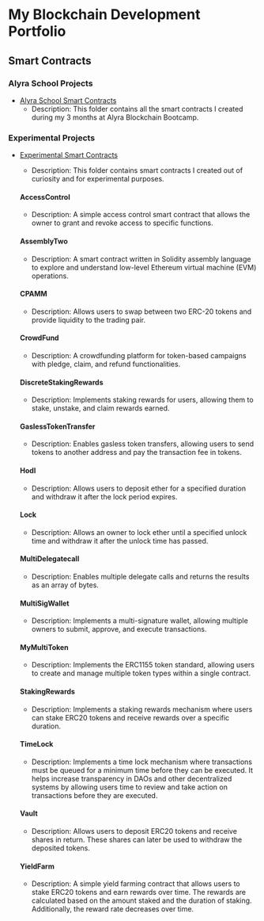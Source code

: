 # My Blockchain Development Portfolio

## Smart Contracts

### Alyra School Projects
- [Alyra School Smart Contracts](./alyraSandbox)
  - Description: This folder contains all the smart contracts I created during my 3 months at Alyra Blockchain Bootcamp.

### Experimental Projects
- [Experimental Smart Contracts](./contracts)
  - Description: This folder contains smart contracts I created out of curiosity and for experimental purposes.

  #### AccessControl
  - Description: A simple access control smart contract that allows the owner to grant and revoke access to specific functions.

  #### AssemblyTwo
  - Description: A smart contract written in Solidity assembly language to explore and understand low-level Ethereum virtual machine (EVM) operations.

  #### CPAMM
  - Description: Allows users to swap between two ERC-20 tokens and provide liquidity to the trading pair.

  #### CrowdFund
  - Description: A crowdfunding platform for token-based campaigns with pledge, claim, and refund functionalities.

  #### DiscreteStakingRewards
  - Description: Implements staking rewards for users, allowing them to stake, unstake, and claim rewards earned.

  #### GaslessTokenTransfer
  - Description: Enables gasless token transfers, allowing users to send tokens to another address and pay the transaction fee in tokens.

  #### Hodl
  - Description: Allows users to deposit ether for a specified duration and withdraw it after the lock period expires.

  #### Lock
  - Description: Allows an owner to lock ether until a specified unlock time and withdraw it after the unlock time has passed.

  #### MultiDelegatecall
  - Description: Enables multiple delegate calls and returns the results as an array of bytes.

  #### MultiSigWallet
  - Description: Implements a multi-signature wallet, allowing multiple owners to submit, approve, and execute transactions.

  #### MyMultiToken
  - Description: Implements the ERC1155 token standard, allowing users to create and manage multiple token types within a single contract.

  #### StakingRewards
  - Description: Implements a staking rewards mechanism where users can stake ERC20 tokens and receive rewards over a specific duration.

  #### TimeLock
  - Description: Implements a time lock mechanism where transactions must be queued for a minimum time before they can be executed. It helps increase transparency in DAOs and other decentralized systems by allowing users time to review and take action on transactions before they are executed.

  #### Vault
  - Description: Allows users to deposit ERC20 tokens and receive shares in return. These shares can later be used to withdraw the deposited tokens.

  #### YieldFarm
  - Description: A simple yield farming contract that allows users to stake ERC20 tokens and earn rewards over time. The rewards are calculated based on the amount staked and the duration of staking. Additionally, the reward rate decreases over time.
